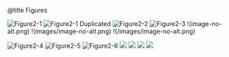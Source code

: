 @title Figures

![Figure2-1](figure2-1.png)
![Figure2-1 Duplicated](figure2-1.png)
![Figure2-2](images/figure2-2.png)
![Figure2-3](/images/figure2-3.png)
!(image-no-alt.png)
!(images/image-no-alt.png)
!(/images/image-no-alt.png)

<img src="figure2-4.png" alt="Figure2-4">
<img src="images/figure2-5.png" alt="Figure2-5">
<img src="figure2-6.png" alt="Figure2-6">

<img src="image-no-alt.png">
<img src="images/image-no-alt.png">
<img src="/images/image-no-alt.png">

<img src="Figure No Src">
